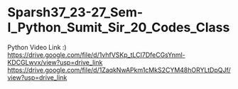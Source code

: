 # Sparsh37_23-27_Sem-I_Python_Sumit_Sir_20_Codes_Class
Python Video Link :) https://drive.google.com/file/d/1vhfVSKp_tLCI7DfeCGsYnml-KDCGLwvx/view?usp=drive_link
                    https://drive.google.com/file/d/1ZaqkNwAPkm1cMkS2CYM48hORYLtDpQJf/view?usp=drive_link

